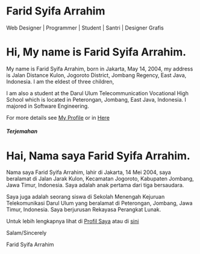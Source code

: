 # Farid Syifa Arrahim 
Web Designer | Programmer | Student | Santri | Designer Grafis

# Hi, My name is Farid Syifa Arrahim.

My name is Farid Syifa Arrahim, born in Jakarta, May 14, 2004, my address is Jalan Distance Kulon, Jogoroto District, Jombang Regency, East Java, Indonesia. I am the eldest of three children,

I am also a student at the Darul Ulum Telecommunication Vocational High School which is located in Peterongan, Jombang, East Java, Indonesia. I majored in Software Engineering.

For more details see <a href="github.com/myayang">My Profile</a> or in <a href="myayang.github.io">Here</a>

###### <b><i>Terjemahan</i></b>

# Hai, Nama saya Farid Syifa Arrahim.

Nama saya Farid Syifa Arrahim, lahir di Jakarta, 14 Mei 2004, saya beralamat di Jalan Jarak Kulon, Kecamatan Jogoroto, Kabupaten Jombang, Jawa Timur, Indonesia. Saya adalah anak pertama dari tiga bersaudara.

Saya juga adalah seorang siswa di Sekolah Menengah Kejuruan Telekomunikasi Darul Ulum yang beralamat di Peterongan, Jombang, Jawa Timur, Indonesia. Saya berjurusan Rekayasa Perangkat Lunak.

Untuk lebih lengkapnya lihat di <a href="github.com/myayang">Profil Saya</a> atau di <a href="myayang.github.io">sini</a>


Salam/Sincerely


Farid Syifa Arrahim
